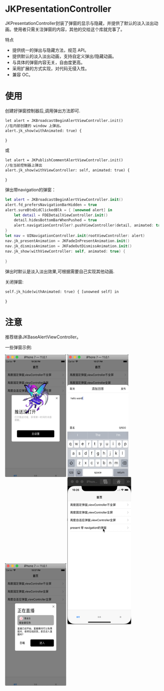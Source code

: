 # JKPresentationController
JKPresentationController封装了弹窗的显示与隐藏，并提供了默认的淡入淡出动画。使用者只需关注弹窗的内容，其他的交给这个库就完事了。

特点
* 提供统一的弹出与隐藏方法，规范 API。
* 提供默认的淡入淡出动画，支持自定义弹出/隐藏动画。
* 与具体的弹窗内容无关，自由度更高。
* 采用扩展的方式实现，对代码无侵入性。
* 兼容 OC。

# 使用
创建好弹窗控制器后,调用弹出方法即可.
```
let alert = JKBroadcastBeginAlertViewController.init()
//在内部创建的 window 上弹出。
alert.jk_show(withAnimated: true) {

}
```
或
```
let alert = JKPublishCommentAlertViewController.init()
//在当前控制器上弹出
alert.jk_show(withViewController: self, animated: true) {

}
```
弹出带navigation的弹窗：

```swift
let alert = JKBroadcastBeginAlertViewController.init()
alert.fd_prefersNavigationBarHidden = true
alert.sureBtnDidClickedBlk = { [unowned alert] in
    let detail = FDEDetailViewController.init()
    detail.hidesBottomBarWhenPushed = true
    alert.navigationController?.pushViewController(detail, animated: true)
}
let nav = UINavigationController.init(rootViewController: alert)
nav.jk_presentAnimation = JKFadeInPresentAnimation.init()
nav.jk_dismissAnimation = JKFadeOutDismissAnimation.init()
nav.jk_show(withViewController: self, animated: true) {

}
```

弹出时默认是淡入淡出效果,可根据需要自己实现其他动画.

关闭弹窗:
```
self.jk_hide(withAnimated: true) { [unowned self] in

}
```

# 注意
推荐继承JKBaseAlertViewController。

一些弹窗示例:

<img src="https://raw.githubusercontent.com/xq-120/cloudImage/master/pictures/20200315223637.png" alt="图片替换文本" width="200" height="400" align="middle" />

<img src="https://raw.githubusercontent.com/xq-120/cloudImage/master/pictures/20200315223713.png" alt="图片替换文本" width="200" height="400" align="middle" />

<img src="https://raw.githubusercontent.com/xq-120/cloudImage/master/pictures/20200315223732.png" alt="图片替换文本" width="200" height="400" align="middle" />

<img src="https://raw.githubusercontent.com/xq-120/cloudImage/master/pictures/%E5%B8%A6%E5%AF%BC%E8%88%AA%E6%A0%8F%E5%BC%B9%E7%AA%97.gif" style="zoom:80%;" />

